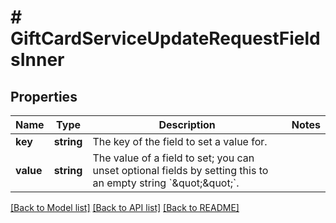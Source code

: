 # # GiftCardServiceUpdateRequestFieldsInner

## Properties

Name | Type | Description | Notes
------------ | ------------- | ------------- | -------------
**key** | **string** | The key of the field to set a value for. |
**value** | **string** | The value of a field to set; you can unset optional fields by setting this to an empty string &#x60;\&quot;\&quot;&#x60;. |

[[Back to Model list]](../../README.md#models) [[Back to API list]](../../README.md#endpoints) [[Back to README]](../../README.md)
